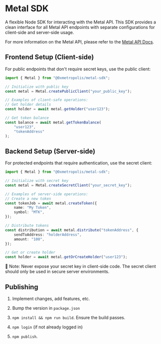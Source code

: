 # Metal SDK

A flexible Node SDK for interacting with the Metal API. This SDK provides a clean interface for all Metal API endpoints with separate configurations for client-side and server-side usage.

For more information on the Metal API, please refer to the [Metal API Docs](https://docs.metal.build).

## Frontend Setup (Client-side)

For public endpoints that don't require secret keys, use the public client:

```typescript
import { Metal } from "@0xmetropolis/metal-sdk";

// Initialize with public key
const metal = Metal.createPublicClient("your_public_key");

// Examples of client-safe operations:
// Get holder details
const holder = await metal.getHolder("user123");

// Get token balance
const balance = await metal.getTokenBalance(
    "user123",
    "tokenAddress"
);
```

## Backend Setup (Server-side)

For protected endpoints that require authentication, use the secret client:

```typescript
import { Metal } from "@0xmetropolis/metal-sdk";

// Initialize with secret key
const metal = Metal.createSecretClient("your_secret_key");

// Examples of server-side operations:
// Create a new token
const tokenJob = await metal.createToken({
    name: "My Token",
    symbol: "MTK",
});

// Distribute tokens
const distribution = await metal.distribute("tokenAddress", {
    sendToAddress: "holderAddress",
    amount: "100",
});

// Get or create holder
const holder = await metal.getOrCreateHolder("user123");
```

🚨 Note: Never expose your secret key in client-side code. The secret client should only be used in secure server environments.

## Publishing

1. Implement changes, add features, etc.

2. Bump the version in `package.json`

3. `npm install && npm run build`. Ensure the build passes.

4. `npm login` (if not already logged in)

5. `npm publish`.
